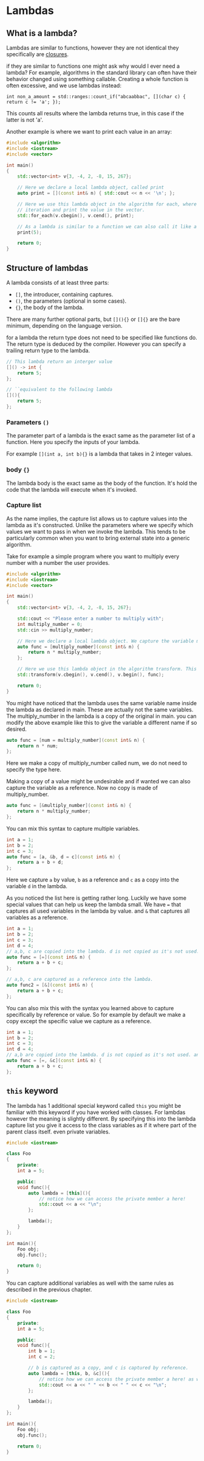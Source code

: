 # Lambdas

## What is a lambda?

Lambdas are similar to functions, however they are not identical they specifically are
[closures](<https://en.wikipedia.org/wiki/Closure_(computer_programming)>).

if they are similar to functions one might ask why would I ever need a lambda? For example, algorithms in the standard
library can often have their behavior changed using something callable. Creating a whole function is often excessive,
and we use lambdas instead:

`int non_a_amount = std::ranges::count_if("abcaabbac", [](char c) { return c != 'a'; });`

This counts all results where the lambda returns true, in this case if the latter is not 'a'.

Another example is where we want to print each value in an array:

```cpp
#include <algorithm>
#include <iostream>
#include <vector>

int main()
{
    std::vector<int> v{3, -4, 2, -8, 15, 267};

    // Here we declare a local lambda object, called print
    auto print = [](const int& n) { std::cout << n << '\n'; };

    // Here we use this lambda object in the algorithm for each, where the lambda will be called for each
    // iteration and print the value in the vector.
    std::for_each(v.cbegin(), v.cend(), print);

    // As a lambda is similar to a function we can also call it like a function. This will print 5
    print(5);

    return 0;
}
```

## Structure of lambdas

A lambda consists of at least three parts:

- `[]`, the introducer, containing captures.
- `()`, the parameters (optional in some cases).
- `{}`, the body of the lambda.

There are many further optional parts, but `[](){}` or `[]{}` are the bare minimum, depending on the language version.

for a lambda the return type does not need to be specified like functions do. The return type is deduced by the
compiler. However you can specify a trailing return type to the lambda.

```cpp
// This lambda return an interger value
[]() -> int {
    return 5;
};

// ``equivalent to the following lambda
[](){
    return 5;
};

```

### Parameters `()`

The parameter part of a lambda is the exact same as the parameter list of a function. Here you specify the inputs of
your lambda.

For example `[](int a, int b){}` is a lambda that takes in 2 integer values.

### body `{}`

The lambda body is the exact same as the body of the function. It's hold the code that the lambda will execute when it's
invoked.

### Capture list

As the name implies, the capture list allows us to capture values into the lambda as it's constructed. Unlike the
parameters where we specify which values we want to pass in when we invoke the lambda. This tends to be particularly
common when you want to bring external state into a generic algorithm.

Take for example a simple program where you want to multiply every number with a number the user provides.

```cpp
#include <algorithm>
#include <iostream>
#include <vector>

int main()
{
    std::vector<int> v{3, -4, 2, -8, 15, 267};

    std::cout << "Please enter a number to multiply with";
    int multiply_number = 0;
    std::cin >> multiply_number;

    // Here we declare a local lambda object. We capture the variable multiply_number so it can be used in the lambda. We return the value of the passed in value with multiply_number.
    auto func = [multiply_number](const int& n) {
        return n * multiply_number;
    };

    // Here we use this lambda object in the algorithm transform. This algorithm takes a ranges to iterate over, an output destination (the begin of the same vector in this case) and the predicate (our lambda)
    std::transform(v.cbegin(), v.cend(), v.begin(), func);

    return 0;
}
```

You might have noticed that the lambda uses the same variable name inside the lambda as declared in main. These are
actually not the same variables. The multiply_number in the lambda is a copy of the original in main. you can modify the
above example like this to give the variable a different name if so desired.

```cpp
auto func = [num = multiply_number](const int& n) {
    return n * num;
};
```

Here we make a copy of multiply_number called num, we do not need to specify the type here.

Making a copy of a value might be undesirable and if wanted we can also capture the variable as a reference. Now no copy
is made of multiply_number.

```cpp
auto func = [&multiply_number](const int& n) {
    return n * multiply_number;
};
```

You can mix this syntax to capture multiple variables.

```cpp
int a = 1;
int b = 2;
int c = 3;
auto func = [a, &b, d = c](const int& n) {
    return a + b + d;
};
```

Here we capture `a` by value, `b` as a reference and `c` as a copy into the variable `d` in the lambda.

As you noticed the list here is getting rather long. Luckily we have some special values that can help us keep the
lambda small. We have `=` that captures all used variables in the lambda by value. and `&` that captures all variables
as a reference.

```cpp
int a = 1;
int b = 2;
int c = 3;
int d = 4;
// a,b, c are copied into the lambda. d is not copied as it's not used.
auto func = [=](const int& n) {
    return a + b + c;
};

// a,b, c are captured as a reference into the lambda.
auto func2 = [&](const int& n) {
    return a + b + c;
};
```

You can also mix this with the syntax you learned above to capture specifically by reference or value. So for example by
default we make a copy except the specific value we capture as a reference.

```cpp
int a = 1;
int b = 2;
int c = 3;
int d = 4;
// a,b are copied into the lambda. d is not copied as it's not used. and c is captured as a reference into the lambda.
auto func = [=, &c](const int& n) {
    return a + b + c;
};
```

## `this` keyword

The lambda has 1 additional special keyword called `this` you might be familiar with this keyword if you have worked
with classes. For lambdas however the meaning is slightly different. By specifying this into the lambda capture list you
give it access to the class variables as if it where part of the parent class itself. even private variables.

```cpp
#include <iostream>

class Foo
{
    private:
    int a = 5;

    public:
    void func(){
        auto lambda = [this](){
            // notice how we can access the private member a here!
            std::cout << a << "\n";
        };

        lambda();
    }
};

int main(){
    Foo obj;
    obj.func();

    return 0;
}
```

You can capture additional variables as well with the same rules as described in the previous chapter.

```cpp
#include <iostream>

class Foo
{
    private:
    int a = 5;

    public:
    void func(){
        int b = 1;
        int c = 2;

        // b is captured as a copy, and c is captured by reference.
        auto lambda = [this, b, &c](){
            // notice how we can access the private member a here! as well as the local variable b and c
            std::cout << a << " " << b << " " << c << "\n";
        };

        lambda();
    }
};

int main(){
    Foo obj;
    obj.func();

    return 0;
}
```
